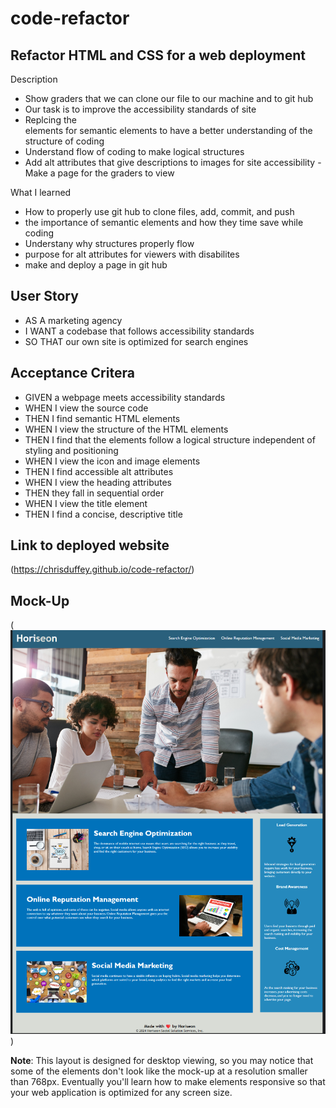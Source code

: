 # code-refactor

## Refactor HTML and CSS for a web deployment

Description
- Show graders that we can clone our file to our machine and to git hub
- Our task is to improve the accessibility standards of site
- Replcing the <div> elements for semantic elements to have a better understanding of the structure of coding
- Understand flow of coding to make logical structures
- Add alt attributes that give descriptions to images for site accessibility
-Make a page for the graders to view

What I learned
- How to properly use git hub to clone files, add, commit, and push
- the importance of semantic elements and how they time save while coding
- Understany why structures properly flow
- purpose for alt attributes for viewers with disabilites 
- make and deploy a page in git hub





## User Story
* AS A marketing agency
* I WANT a codebase that follows accessibility standards
* SO THAT our own site is optimized for search engines

## Acceptance Critera

* GIVEN a webpage meets accessibility standards
* WHEN I view the source code
* THEN I find semantic HTML elements
* WHEN I view the structure of the HTML elements
* THEN I find that the elements follow a logical structure independent of styling and positioning
* WHEN I view the icon and image elements
* THEN I find accessible alt attributes
* WHEN I view the heading attributes
* THEN they fall in sequential order
* WHEN I view the title element
* THEN I find a concise, descriptive title

## Link to deployed website
<!-- link to the git hub pages -->
(https://chrisduffey.github.io/code-refactor/)

## Mock-Up


(![The Horiseon webpage includes a navigation bar, a header image, and cards with text and images at the bottom of the page](<assets/images/mockup img.png>))

**Note**: This layout is designed for desktop viewing, so you may notice that some of the elements don't look like the mock-up at a resolution smaller than 768px. Eventually you'll learn how to make elements responsive so that your web application is optimized for any screen size.













